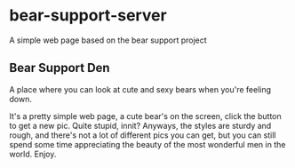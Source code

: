 # bear-support-server

A simple web page based on the bear support project

## Bear Support Den

A place where you can look at cute and sexy bears when you're feeling down.

It's a pretty simple web page, a cute bear's on the screen, click the button to get a new pic. Quite stupid, innit? Anyways, the styles are sturdy and rough, and there's not a lot of different pics you can get, but you can still spend some time appreciating the beauty of the most wonderful men in the world. Enjoy.
